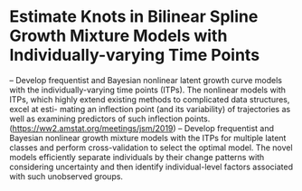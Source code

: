 # Estimate Knots in Bilinear Spline Growth Mixture Models with Individually-varying Time Points

– Develop frequentist and Bayesian nonlinear latent growth curve models with the individually-varying time points (ITPs). The nonlinear models with ITPs, which highly extend existing methods to complicated data structures, excel at esti- mating an inflection point (and its variability) of trajectories as well as examining predictors of such inflection points. (https://ww2.amstat.org/meetings/jsm/2019)
– Develop frequentist and Bayesian nonlinear growth mixture models with the ITPs for multiple latent classes and perform cross-validation to select the optimal model. The novel models efficiently separate individuals by their change patterns with considering uncertainty and then identify individual-level factors associated with such unobserved groups.
